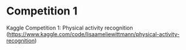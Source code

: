 # Competition 1
Kaggle Competition 1: Physical activity recognition
(https://www.kaggle.com/code/lisaameliewittmann/physical-activity-recognition)
